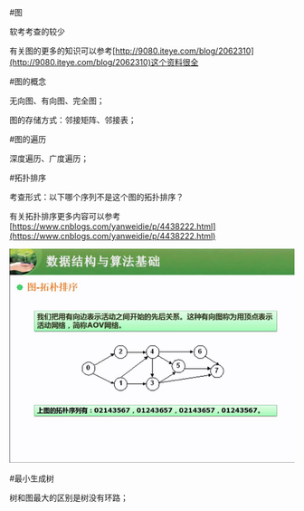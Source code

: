 #图

软考考查的较少

有关图的更多的知识可以参考[http://9080.iteye.com/blog/2062310](http://9080.iteye.com/blog/2062310)这个资料很全

#图的概念

无向图、有向图、完全图；

图的存储方式：邻接矩阵、邻接表；

#图的遍历

深度遍历、广度遍历；



#拓扑排序

考查形式：以下哪个序列不是这个图的拓扑排序？

有关拓扑排序更多内容可以参考[https://www.cnblogs.com/yanweidie/p/4438222.html](https://www.cnblogs.com/yanweidie/p/4438222.html)

![](/imgs/1.7.8-4拓扑排序.png)

#最小生成树

树和图最大的区别是树没有环路；
